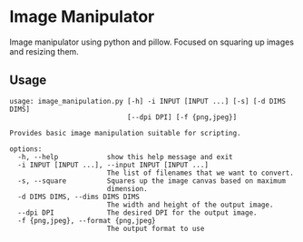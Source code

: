 # Image Manipulator
Image manipulator using python and pillow. Focused on squaring up images and resizing them. 

## Usage
```
usage: image_manipulation.py [-h] -i INPUT [INPUT ...] [-s] [-d DIMS DIMS]
                             [--dpi DPI] [-f {png,jpeg}]

Provides basic image manipulation suitable for scripting.

options:
  -h, --help            show this help message and exit
  -i INPUT [INPUT ...], --input INPUT [INPUT ...]
                        The list of filenames that we want to convert.
  -s, --square          Squares up the image canvas based on maximum
                        dimension.
  -d DIMS DIMS, --dims DIMS DIMS
                        The width and height of the output image.
  --dpi DPI             The desired DPI for the output image.
  -f {png,jpeg}, --format {png,jpeg}
                        The output format to use
```
